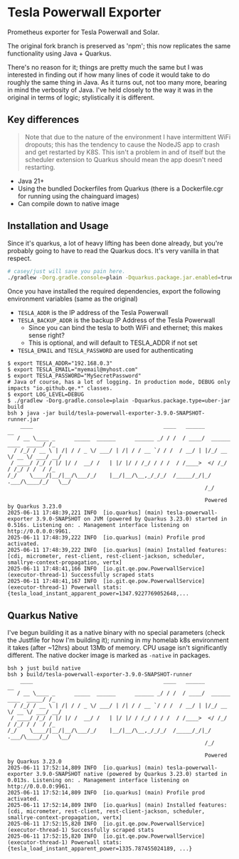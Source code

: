 # Tesla Powerwall Exporter

Prometheus exporter for Tesla Powerwall and Solar.

The original fork branch is preserved as 'npm'; this now replicates the same functionality using Java + Quarkus.

There's no reason for it; things are pretty much the same but I was interested in finding out if how many lines of code it would take to do roughly the same thing in Java. As it turns out, not too many more, bearing in mind the verbosity of Java. I've held closely to the way it was in the original in terms of logic; stylistically it is different.

## Key differences

> Note that due to the nature of the environment I have intermittent WiFi dropouts; this has the tendency to cause the NodeJS app to crash and get restarted by K8S. This isn't a problem in and of itself but the scheduler extension to Quarkus should mean the app doesn't need restarting.

- Java 21+
- Using the bundled Dockerfiles from Quarkus (there is a Dockerfile.cgr for running using the chainguard images)
- Can compile down to native image

## Installation and Usage

Since it's quarkus, a lot of heavy lifting has been done already, but you're probably going to have to read the Quarkus docs. It's very vanilla in that respect.

```bash
# casey/just will save you pain here.
./gradlew -Dorg.gradle.console=plain -Dquarkus.package.jar.enabled=true -Dquarkus.package.jar.type=uber-jar build
```

Once you have installed the required dependencies, export the following environment variables (same as the original)

- `TESLA_ADDR` is the IP address of the Tesla Powerwall
- `TESLA_BACKUP_ADDR` is the backup IP Address of the Tesla Powerwall
  - Since you can bind the tesla to both WiFi and ethernet; this makes sense right?
  - This is optional, and will default to TESLA_ADDR if not set
- `TESLA_EMAIL` and `TESLA_PASSWORD` are used for authenticating

```console
$ export TESLA_ADDR="192.168.0.3"
$ export TESLA_EMAIL="myemail@myhost.com"
$ export TESLA_PASSWORD="MySecretPassword"
# Java of course, has a lot of logging. In production mode, DEBUG only impacts "io.github.qe.*" classes.
$ export LOG_LEVEL=DEBUG
$ ./gradlew -Dorg.gradle.console=plain -Dquarkus.package.type=uber-jar build
bsh ❯ java -jar build/tesla-powerwall-exporter-3.9.0-SNAPSHOT-runner.jar
    ____                                         ____   ______                      __
   / __ \____ _      _____  ______      ______ _/ / /  / ____/  ______  ____  _____/ /_
  / /_/ / __ \ | /| / / _ \/ ___/ | /| / / __ `/ / /  / __/ | |/_/ __ \/ __ \/ ___/ __/
 / ____/ /_/ / |/ |/ /  __/ /   | |/ |/ / /_/ / / /  / /____>  </ /_/ / /_/ / /  / /_
/_/    \____/|__/|__/\___/_/    |__/|__/\__,_/_/_/  /_____/_/|_/ .___/\____/_/   \__/
                                                              /_/

                                                              Powered by Quarkus 3.23.0
2025-06-11 17:48:39,221 INFO  [io.quarkus] (main) tesla-powerwall-exporter 3.9.0-SNAPSHOT on JVM (powered by Quarkus 3.23.0) started in 0.516s. Listening on: . Management interface listening on http://0.0.0.0:9961.
2025-06-11 17:48:39,222 INFO  [io.quarkus] (main) Profile prod activated.
2025-06-11 17:48:39,222 INFO  [io.quarkus] (main) Installed features: [cdi, micrometer, rest-client, rest-client-jackson, scheduler, smallrye-context-propagation, vertx]
2025-06-11 17:48:41,166 INFO  [io.git.qe.pow.PowerwallService] (executor-thread-1) Successfully scraped stats
2025-06-11 17:48:41,167 INFO  [io.git.qe.pow.PowerwallService] (executor-thread-1) Powerwall stats: {tesla_load_instant_apparent_power=1347.9227769052648,...
```

## Quarkus Native

 I've begun building it as a native binary with no special parameters (check the Justfile for how I'm building it); running in my homelab k8s environment it takes (after ~12hrs) about 13Mb of memory. CPU usage isn't significantly different. The native docker image is marked as `-native` in packages.

```console
bsh ❯ just build native
bsh ❯ build/tesla-powerwall-exporter-3.9.0-SNAPSHOT-runner
    ____                                         ____   ______                      __
   / __ \____ _      _____  ______      ______ _/ / /  / ____/  ______  ____  _____/ /_
  / /_/ / __ \ | /| / / _ \/ ___/ | /| / / __ `/ / /  / __/ | |/_/ __ \/ __ \/ ___/ __/
 / ____/ /_/ / |/ |/ /  __/ /   | |/ |/ / /_/ / / /  / /____>  </ /_/ / /_/ / /  / /_
/_/    \____/|__/|__/\___/_/    |__/|__/\__,_/_/_/  /_____/_/|_/ .___/\____/_/   \__/
                                                              /_/

                                                              Powered by Quarkus 3.23.0
2025-06-11 17:52:14,809 INFO  [io.quarkus] (main) tesla-powerwall-exporter 3.9.0-SNAPSHOT native (powered by Quarkus 3.23.0) started in 0.013s. Listening on: . Management interface listening on http://0.0.0.0:9961.
2025-06-11 17:52:14,809 INFO  [io.quarkus] (main) Profile prod activated.
2025-06-11 17:52:14,809 INFO  [io.quarkus] (main) Installed features: [cdi, micrometer, rest-client, rest-client-jackson, scheduler, smallrye-context-propagation, vertx]
2025-06-11 17:52:15,820 INFO  [io.git.qe.pow.PowerwallService] (executor-thread-1) Successfully scraped stats
2025-06-11 17:52:15,820 INFO  [io.git.qe.pow.PowerwallService] (executor-thread-1) Powerwall stats: {tesla_load_instant_apparent_power=1335.787455024189, ...}
```
